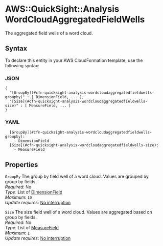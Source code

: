 # AWS::QuickSight::Analysis WordCloudAggregatedFieldWells<a name="aws-properties-quicksight-analysis-wordcloudaggregatedfieldwells"></a>

The aggregated field wells of a word cloud\.

## Syntax<a name="aws-properties-quicksight-analysis-wordcloudaggregatedfieldwells-syntax"></a>

To declare this entity in your AWS CloudFormation template, use the following syntax:

### JSON<a name="aws-properties-quicksight-analysis-wordcloudaggregatedfieldwells-syntax.json"></a>

```
{
  "[GroupBy](#cfn-quicksight-analysis-wordcloudaggregatedfieldwells-groupby)" : [ DimensionField, ... ],
  "[Size](#cfn-quicksight-analysis-wordcloudaggregatedfieldwells-size)" : [ MeasureField, ... ]
}
```

### YAML<a name="aws-properties-quicksight-analysis-wordcloudaggregatedfieldwells-syntax.yaml"></a>

```
  [GroupBy](#cfn-quicksight-analysis-wordcloudaggregatedfieldwells-groupby):
    - DimensionField
  [Size](#cfn-quicksight-analysis-wordcloudaggregatedfieldwells-size):
    - MeasureField
```

## Properties<a name="aws-properties-quicksight-analysis-wordcloudaggregatedfieldwells-properties"></a>

`GroupBy` <a name="cfn-quicksight-analysis-wordcloudaggregatedfieldwells-groupby"></a>
The group by field well of a word cloud\. Values are grouped by group by fields\.  
_Required_: No  
_Type_: List of [DimensionField](aws-properties-quicksight-analysis-dimensionfield.md)  
_Maximum_: `10`  
_Update requires_: [No interruption](https://docs.aws.amazon.com/AWSCloudFormation/latest/UserGuide/using-cfn-updating-stacks-update-behaviors.html#update-no-interrupt)

`Size` <a name="cfn-quicksight-analysis-wordcloudaggregatedfieldwells-size"></a>
The size field well of a word cloud\. Values are aggregated based on group by fields\.  
_Required_: No  
_Type_: List of [MeasureField](aws-properties-quicksight-analysis-measurefield.md)  
_Maximum_: `1`  
_Update requires_: [No interruption](https://docs.aws.amazon.com/AWSCloudFormation/latest/UserGuide/using-cfn-updating-stacks-update-behaviors.html#update-no-interrupt)
